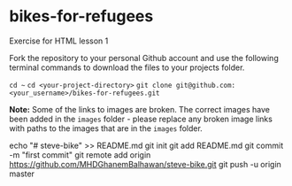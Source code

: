 # bikes-for-refugees
Exercise for HTML lesson 1

Fork the repository to your personal Github account and use the following terminal commands to download the files to your projects folder.

`cd ~`
`cd <your-project-directory>`
`git clone git@github.com:<your_username>/bikes-for-refugees.git`

**Note:**
Some of the links to images are broken. The correct images have been added in the `images` folder - please replace any broken image links with paths to the images that are in the `images` folder.


echo "# steve-bike" >> README.md
git init
git add README.md
git commit -m "first commit"
git remote add origin https://github.com/MHDGhanemBalhawan/steve-bike.git
git push -u origin master
